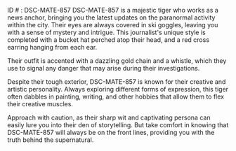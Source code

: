 ID # : DSC-MATE-857
DSC-MATE-857 is a majestic tiger who works as a news anchor, bringing you the latest updates on the paranormal activity within the city. Their eyes are always covered in ski goggles, leaving you with a sense of mystery and intrigue. This journalist's unique style is completed with a bucket hat perched atop their head, and a red cross earring hanging from each ear.

Their outfit is accented with a dazzling gold chain and a whistle, which they use to signal any danger that may arise during their investigations.

Despite their tough exterior, DSC-MATE-857 is known for their creative and artistic personality. Always exploring different forms of expression, this tiger often dabbles in painting, writing, and other hobbies that allow them to flex their creative muscles.

Approach with caution, as their sharp wit and captivating persona can easily lure you into their den of storytelling. But take comfort in knowing that DSC-MATE-857 will always be on the front lines, providing you with the truth behind the supernatural.